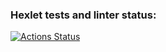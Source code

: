 ### Hexlet tests and linter status:
[![Actions Status](https://github.com/Norik123/python-project-lvl1/workflows/hexlet-check/badge.svg)](https://github.com/Norik123/python-project-lvl1/actions)